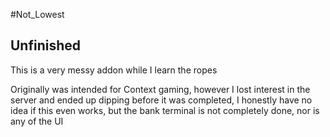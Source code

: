 #Not_Lowest
## Unfinished

This is a very messy addon while I learn the ropes

Originally was intended for Context gaming, however I lost interest in the server and ended up dipping before it was completed, I honestly have no idea if this even works,
but the bank terminal is not completely done, nor is any of the UI
